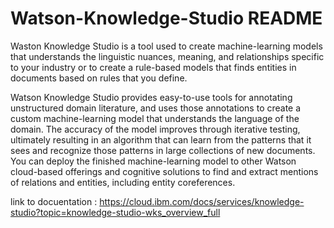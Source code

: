 # Watson-Knowledge-Studio README
Waston Knowledge Studio is a tool used to create machine-learning models that understands the linguistic nuances, meaning, and relationships specific to your industry or to create a rule-based models that finds entities in documents based on rules that you define.

Watson Knowledge Studio provides easy-to-use tools for annotating unstructured domain literature, and uses those annotations to create a custom machine-learning model that understands the language of the domain. The accuracy of the model improves through iterative testing, ultimately resulting in an algorithm that can learn from the patterns that it sees and recognize those patterns in large collections of new documents. You can deploy the finished machine-learning model to other Watson cloud-based offerings and cognitive solutions to find and extract mentions of relations and entities, including entity coreferences.
 
 link to docuentation : https://cloud.ibm.com/docs/services/knowledge-studio?topic=knowledge-studio-wks_overview_full
